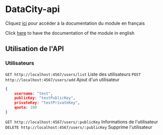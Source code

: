 # DataCity-api

Cliquez [ici](./htmldoc_fr/index.html "") pour accéder à la documentation du module en français

Click [here](./htmldoc_en/index.html "") to have the documentation of the module in english

## Utilisation de l'API

### Utilisateurs

`GET http://localhost:4567/users/list` Liste des utilisateurs
`POST http://localhost:4567/users/add` Ajout d'un utilisateur
```json
{
	username: "test",
	publicKey: "testPublicKey",
	privateKey: "testPrivateKey",
	quota: 100
}
```
`GET http://localhost:4567/users/:publicKey` Informations de l'utilisateur
`DELETE http://localhost:4567/users/:publicKey` Supprime l'utilisateur